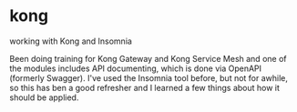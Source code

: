 # kong
working with Kong and Insomnia

Been doing training for Kong Gateway and Kong Service Mesh and one of the modules includes API documenting, which is done via OpenAPI (formerly Swagger).  I've used the Insomnia tool before, but not for awhile, so this has ben a good refresher and I learned a few things about how it should be applied.
